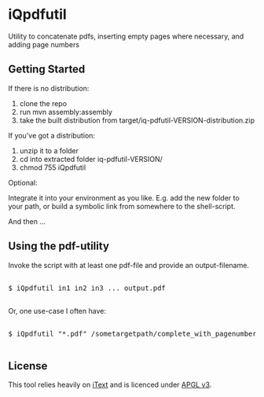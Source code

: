 # iQpdfutil

Utility to concatenate pdfs, inserting empty pages where necessary, and adding page numbers


## Getting Started


If there is no distribution:

1. clone the repo
2. run mvn assembly:assembly
3. take the built distribution from target/iq-pdfutil-VERSION-distribution.zip


If you've got a distribution:

1. unzip it to a folder
2. cd into extracted folder iq-pdfutil-VERSION/
3. chmod 755 iQpdfutil

Optional:

Integrate it into your environment as you like. E.g. add the new folder to your
path, or build a symbolic link from somewhere to the shell-script.

And then ...

## Using the pdf-utility

Invoke the script with at least one pdf-file and provide an output-filename.

<pre>

$ iQpdfutil in1 in2 in3 ... output.pdf

</pre>

Or, one use-case I often have:

<pre>

$ iQpdfutil "*.pdf" /sometargetpath/complete_with_pagenumbers.pdf

</pre>


## License

This tool relies heavily on
<a href="http://api.itextpdf.com/itext/com/itextpdf/text/pdf/package-summary.html">iText</a>
and is licenced under <a href="http://www.gnu.org/licenses/agpl-3.0.en.html">APGL v3</a>.






